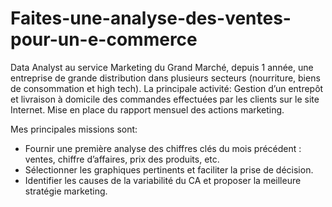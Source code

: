 # Faites-une-analyse-des-ventes-pour-un-e-commerce
Data Analyst au service Marketing du Grand Marché, depuis 1 année, une entreprise de grande distribution dans plusieurs secteurs (nourriture, biens de consommation et high tech). 
La principale activité:  Gestion  d’un entrepôt et livraison à domicile des commandes effectuées par les clients sur le site Internet.
Mise en place du rapport mensuel des actions marketing.

Mes principales missions sont: 
- Fournir une première analyse des chiffres clés du mois précédent : ventes, chiffre d’affaires, prix des produits, etc.
- Sélectionner les graphiques pertinents et faciliter la prise de décision.
- Identifier les causes de la variabilité du CA et proposer la meilleure stratégie marketing.

